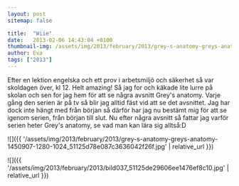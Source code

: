 ```yaml
---
layout: post
sitemap: false

title:  "Wiie"
date:   2013-02-06 14:43:04 +0100
thumbnail-img: /assets/img/2013/february/2013/grey-s-anatomy-greys-anatomy-1450907-1280-1024_51125d78e087c3636042f26f.jpg
author: Eva
tags: ["2013"]
---
```


Efter en lektion engelska och ett prov i arbetsmiljö och säkerhet så var skoldagen över, kl 12. Helt amazing! Så jag for och käkade lite lurre på skolan och sen for jag hem för att se några avsnitt Grey's anatomy. Varje gång den serien är på tv så blir jag alltid fäst vid att se det avsnittet. Jag har dock inte hängt med från början så därför har jag nu bestämt mig för att se igenom serien, från början till slut. Nu efter några avsnitt så fattar jag varför serien heter Grey's anatomy, se vad man kan lära sig alltså:D

![]({{ '/assets/img/2013/february/2013/grey-s-anatomy-greys-anatomy-1450907-1280-1024_51125d78e087c3636042f26f.jpg'  | relative_url }})

![]({{ '/assets/img/2013/february/2013/bild037_51125de29606ee1476ef8c10.jpg'  | relative_url }})

